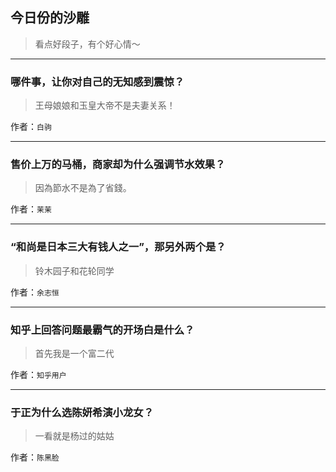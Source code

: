 ## 今日份的沙雕

> 看点好段子，有个好心情～


 
---

### 哪件事，让你对自己的无知感到震惊？

> 王母娘娘和玉皇大帝不是夫妻关系！


作者：`白驹`

---

### 售价上万的马桶，商家却为什么强调节水效果？

> 因為節水不是為了省錢。


作者：`茉茉`

---

### “和尚是日本三大有钱人之一”，那另外两个是？

> 铃木园子和花轮同学


作者：`余志恒`

---

### 知乎上回答问题最霸气的开场白是什么？

> 首先我是一个富二代


作者：`知乎用户`

---

### 于正为什么选陈妍希演小龙女？

> 一看就是杨过的姑姑


作者：`陈黑脸`